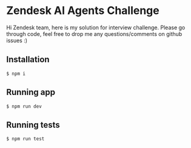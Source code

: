 # Zendesk AI Agents Challenge

Hi Zendesk team, here is my solution for interview challenge. Please go through code, feel free to drop me any questions/comments on github issues :)

## Installation

`$ npm i`

## Running app

`$ npm run dev`

## Running tests

`$ npm run test`
